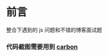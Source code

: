 # 前言

整合下遇到的 js 问题和不错的博客面试题

### 代码截图需要用到 [carbon](<https://carbon.now.sh/?bg=rgba(187%2C187%2C187%2C1)&t=monokai&wt=sharp&l=javascript&ds=true&dsyoff=3px&dsblur=13px&wc=true&wa=true&pv=0px&ph=0px&ln=false&fm=Hack&fs=14px&lh=133%25&si=false&es=2x&wm=false>)

